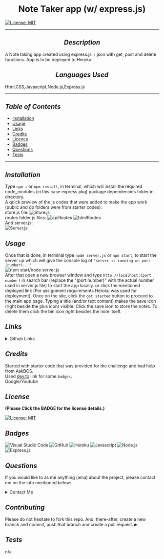 # <div align="center"> **Note Taker app (w/ express.js)** </div>

[![License: MIT](https://img.shields.io/badge/License-MIT-yellow.svg)](https://choosealicense.com/licenses/mit/)

---

## <div align="center"> _Description_ </div>

A Note taking app created using express.js + json with get, post and delete functions. App is to be deployed to Heroku.

## <div align="center"> _Languages Used_ </div>

Html,CSS,Javascript,Node.js,Express.js

---

## _Table of Contents_

- [Installation](#Installation)
- [Usage](#Usage)
- [Links](#Links)
- [Credits](#Credits)
- [Licence](#Licence)
- [Badges](#Badges)
- [Questions](#Questions)
- [Tests](#Tests)

---

## _Installation_

Type `npm i` or `npm install`, in terminal, which will install the required node_modules (in this case express pkg) package dependencies folder in directory. </br> A quick preview of the js codes that were added to make the app work (public and db folders were from starter codes): </br> store.js file: ![Store.js](../media/StoreJS.jpg) </br> routes folder js files: ![apiRoutes](../media/apiRoutesJSFile.jpg) ![htmlRoutes](../media/htmlRoutesJSFile.jpg) </br> And server.js: </br> ![Server.js](../media/ServerJSFile.jpg)

## _Usage_

Once that is done, in terminal type `node server.js` or `npm start`, to start the server up which will give the console log of `"server is running on port (number)..."` </br> ![npm start/node server.js](../media/ServerStartCMD.jpg) </br> After that open a new browser window and type `http://localhost:(port number)` in search bar (replace the "(port number)" with the actual number used in server.js file) to start the app locally. or click the mentioned deployed link (Per assignment requirements Heroku was used for deployment). Once on the site, click the `get started` button to proceed to the main app page. Typing a title (and/or text content) makes the save icon (right beside the plus icon) visible. Click the save ison to store the notes. To delete them click the bin icon right besides the note itself.

## _Links_

<details>

<summary>Github Links</summary>

> [Note taker](https://github.com/A-N26/Note-Taker.git)

- > [Heroku](https://note-taker-app-deployment.herokuapp.com/)

</details>

## _Credits_

Started with starter code that was provided for the challenge and had help from AskBCS. </br> Used [dev.to](https://dev.to/envoy_/150-badges-for-github-pnk#ide) link for some `badges`. </br> Google/Youtube

## _License_

**(Please Click the BADGE for the license details.)**

[![License: MIT](https://img.shields.io/badge/License-MIT-yellow.svg)](https://choosealicense.com/licenses/mit/)

## _Badges_

![Visual Studio Code](https://img.shields.io/badge/Visual_Studio_Code-0078D4?style=for-the-badge&logo=visual%20studio%20code&logoColor=white) ![GitHub](https://img.shields.io/badge/GitHub-100000?style=for-the-badge&logo=github&logoColor=white) ![Heroku](https://img.shields.io/badge/Heroku-430098?style=for-the-badge&logo=heroku&logoColor=white) ![Javascript](https://img.shields.io/badge/JavaScript-323330?style=for-the-badge&logo=javascript&logoColor=F7DF1E) ![Node.js](https://img.shields.io/badge/Node.js-43853D?style=for-the-badge&logo=node.js&logoColor=white) ![Express.js](https://img.shields.io/badge/Express.js-404D59?style=for-the-badge)

## _Questions_

If you would like to as me anything (ama) about the project, please contact me on the info mentioned below:

<details>

<summary>Contact Me</summary>

- [My GitHub Profile](https://github.com/A-N26)

- [My e-mail](A-N26@github.com)

</details>

## _Contributing_

Please do not hesitate to fork this repo. And, there-after, create a new branch and commit, push that branch and create a pull request.☻

## _Tests_

n/a
